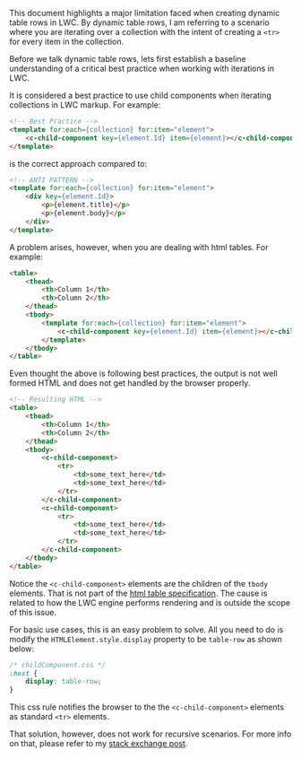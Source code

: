 This document highlights a major limitation faced when creating dynamic table rows in LWC. By dynamic table rows, I am referring to a scenario where you are iterating over a collection with the intent of creating a `<tr>` for every item in the collection. 

Before we talk dynamic table rows, lets first establish a baseline understanding of a critical best practice when working with iterations in LWC. 

It is considered a best practice to use child components when iterating collections in LWC markup.
For example:

```html
<!-- Best Practice -->
<template for:each={collection} for:item="element">
    <c-child-component key={element.Id} item={element}></c-child-component>
</template>
```
is the correct approach compared to:

```html
<!-- ANTI PATTERN -->
<template for:each={collection} for:item="element">
    <div key={element.Id}>
        <p>{element.title}</p>
        <p>{element.body}</p>
    </div>
</template>
```

A problem arises, however, when you are dealing with html tables. 
For example:

```html
<table>
    <thead>
        <th>Column 1</th>
        <th>Column 2</th>
    </thead>
    <tbody>
        <template for:each={collection} for:item="element">
            <c-child-component key={element.Id} item={element}></c-child-component>
        </template>
    </tbody>
</table>
```
Even thought the above is following best practices, the output is not well formed HTML and does not get handled by the browser properly.
```html
<!-- Resulting HTML -->
<table>
    <thead>
        <th>Column 1</th>
        <th>Column 2</th>
    </thead>
    <tbody>
        <c-child-component>
            <tr>
                <td>some_text_here</td>
                <td>some_text_here</td>
            </tr>
        </c-child-component>
        <c-child-component>
            <tr>
                <td>some_text_here</td>
                <td>some_text_here</td>
            </tr>
        </c-child-component>
    </tbody>
</table>
```
Notice the `<c-child-component>` elements are the children of the `tbody` elements. That is not part of the [html table specification](https://html.spec.whatwg.org/multipage/tables.html#the-table-element).
The cause is related to how the LWC engine performs rendering and is outside the scope of this issue. 

For basic use cases, this is an easy problem to solve. All you need to do is modify the `HTMLElement.style.display` property to be `table-row` as shown below:

```css
/* childComponent.css */
:host {
    display: table-row;
}
```

This css rule notifies the browser to the the `<c-child-component>` elements as standard `<tr>` elements.

That solution, however, does not work for recursive scenarios. For more info on that, please refer to my [stack exchange post](https://salesforce.stackexchange.com/questions/399873/lwc-table-with-dynamic-rows-from-tree-data).